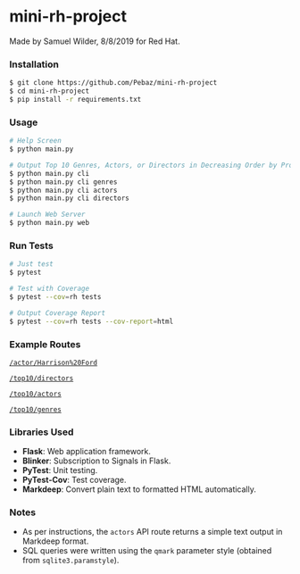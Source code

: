 # mini-rh-project

Made by Samuel Wilder, 8/8/2019 for Red Hat.

### Installation

```bash
$ git clone https://github.com/Pebaz/mini-rh-project
$ cd mini-rh-project
$ pip install -r requirements.txt
```

### Usage

```bash
# Help Screen
$ python main.py

# Output Top 10 Genres, Actors, or Directors in Decreasing Order by Profitability
$ python main.py cli
$ python main.py cli genres
$ python main.py cli actors
$ python main.py cli directors

# Launch Web Server
$ python main.py web
```

### Run Tests

```bash
# Just test
$ pytest

# Test with Coverage
$ pytest --cov=rh tests

# Output Coverage Report
$ pytest --cov=rh tests --cov-report=html
```

### Example Routes

[`/actor/Harrison%20Ford`](http://localhost:8000/actor/Harrison%20Ford)

[`/top10/directors`](http://localhost:8000/top10/directors)

[`/top10/actors`](http://localhost:8000/top10/actors)

[`/top10/genres`](http://localhost:8000/top10/genres)

### Libraries Used

* **Flask**: Web application framework.
* **Blinker**: Subscription to Signals in Flask.
* **PyTest**: Unit testing.
* **PyTest-Cov**: Test coverage.
* **Markdeep**: Convert plain text to formatted HTML automatically.

### Notes

* As per instructions, the `actors` API route returns a simple text output in Markdeep format.
* SQL queries were written using the `qmark` parameter style (obtained from `sqlite3.paramstyle`).

